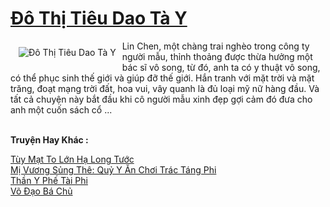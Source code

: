 <a href="https://truyenwiki.net/do-thi-tieu-dao-ta-y.36390/" title="Đô Thị Tiêu Dao Tà Y"><h1>Đô Thị Tiêu Dao Tà Y</h1></a><div style="display:table"><img align="right" style="float: left; padding: 10px;" src="https://truyenwiki.net/a/img/str/src/36390.jpg" alt="Đô Thị Tiêu Dao Tà Y">Lin Chen, một chàng trai nghèo trong công ty người mẫu, thỉnh thoảng được thừa hưởng một bác sĩ vô song, từ đó, anh ta có y thuật vô song, có thể phục sinh thế giới và giúp đỡ thế giới. Hắn tranh với mặt trời và mặt trăng, đoạt mạng trời đất, hoa vui, vây quanh là đủ loại mỹ nữ hàng đầu. Và tất cả chuyện này bắt đầu khi cô người mẫu xinh đẹp gợi cảm đó đưa cho anh một cuốn sách cổ ...</div><p><br><b>Truyện Hay Khác :</b></p><a href="https://truyenwiki.net/tuy-mat-to-lon-ha-long-tuoc.35210/" alt="Tùy Mạt To Lớn Hạ Long Tước">Tùy Mạt To Lớn Hạ Long Tước</a><br/><a href="https://github.com/nownovels/wikidich/tree/master/truyenhay/35557" alt="Mị Vương Sủng Thê: Quỷ Y Ăn Chơi Trác Táng Phi">Mị Vương Sủng Thê: Quỷ Y Ăn Chơi Trác Táng Phi</a><br/><a href="https://github.com/nownovels/wikidich/tree/master/truyenhay/41141" alt="Thần Y Phế Tài Phi">Thần Y Phế Tài Phi</a><br/><a href="https://sangtacviet.wordpress.com/2020/10/22/vo-dao-ba-chu/" alt="Võ Đạo Bá Chủ">Võ Đạo Bá Chủ</a><br/>